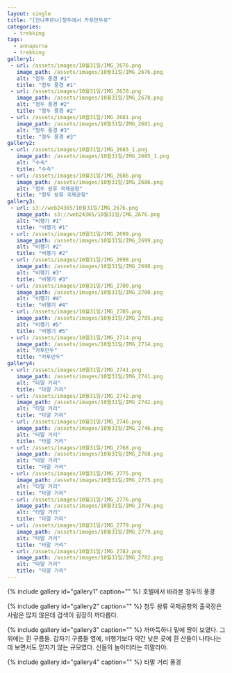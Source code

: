 ```yaml
---
layout: single
title: "[안나푸르나]청두에서 카투만두로"
categories:
  - trekking
tags:
  - annapurna
  - trekking
gallery1:
 - url: /assets/images/10월31일/IMG_2676.png
   image_path: /assets/images/10월31일/IMG_2676.png
   alt: "청두 풍경 #1"
   title: "청두 풍경 #1"
 - url: /assets/images/10월31일/IMG_2678.png
   image_path: /assets/images/10월31일/IMG_2678.png
   alt: "청두 풍경 #2"
   title: "청두 풍경 #2"
 - url: /assets/images/10월31일/IMG_2681.png
   image_path: /assets/images/10월31일/IMG_2681.png
   alt: "청두 풍경 #3"
   title: "청두 풍경 #3"
gallery2:
 - url: /assets/images/10월31일/IMG_2685_1.png
   image_path: /assets/images/10월31일/IMG_2685_1.png
   alt: "수속"
   title: "수속"
 - url: /assets/images/10월31일/IMG_2686.png
   image_path: /assets/images/10월31일/IMG_2686.png
   alt: "청두 솽류 국제공항"
   title: "청두 솽류 국제공항"
gallery3:
 - url: s3://web24365/10월31일/IMG_2676.png
   image_path: s3://web24365/10월31일/IMG_2676.png
   alt: "비행기 #1"
   title: "비행기 #1"
 - url: /assets/images/10월31일/IMG_2699.png
   image_path: /assets/images/10월31일/IMG_2699.png
   alt: "비행기 #2"
   title: "비행기 #2"
 - url: /assets/images/10월31일/IMG_2698.png
   image_path: /assets/images/10월31일/IMG_2698.png
   alt: "비행기 #3"
   title: "비행기 #3"
 - url: /assets/images/10월31일/IMG_2700.png
   image_path: /assets/images/10월31일/IMG_2700.png
   alt: "비행기 #4"
   title: "비행기 #4"
 - url: /assets/images/10월31일/IMG_2705.png
   image_path: /assets/images/10월31일/IMG_2705.png
   alt: "비행기 #5"
   title: "비행기 #5"
 - url: /assets/images/10월31일/IMG_2714.png
   image_path: /assets/images/10월31일/IMG_2714.png
   alt: "카투만두"
   title: "카투만두"
gallery4:
 - url: /assets/images/10월31일/IMG_2741.png
   image_path: /assets/images/10월31일/IMG_2741.png
   alt: "타말 거리"
   title: "타말 거리"
 - url: /assets/images/10월31일/IMG_2742.png
   image_path: /assets/images/10월31일/IMG_2742.png
   alt: "타말 거리"
   title: "타말 거리"
 - url: /assets/images/10월31일/IMG_2746.png
   image_path: /assets/images/10월31일/IMG_2746.png
   alt: "타말 거리"
   title: "타말 거리"
 - url: /assets/images/10월31일/IMG_2768.png
   image_path: /assets/images/10월31일/IMG_2768.png
   alt: "타말 거리"
   title: "타말 거리"
 - url: /assets/images/10월31일/IMG_2775.png
   image_path: /assets/images/10월31일/IMG_2775.png
   alt: "타말 거리"
   title: "타말 거리"
 - url: /assets/images/10월31일/IMG_2776.png
   image_path: /assets/images/10월31일/IMG_2776.png
   alt: "타말 거리"
   title: "타말 거리"
 - url: /assets/images/10월31일/IMG_2779.png
   image_path: /assets/images/10월31일/IMG_2779.png
   alt: "타말 거리"
   title: "타말 거리"
 - url: /assets/images/10월31일/IMG_2782.png
   image_path: /assets/images/10월31일/IMG_2782.png
   alt: "타말 거리"
   title: "타말 거리"
---
```


{% include gallery id="gallery1" caption="" %}
호텔에서 바라본 청두의 풍경

{% include gallery id="gallery2" caption="" %}
청두 솽류 국제공항의 출국장은 사람은 많지 않은데 검색이 굉장히 까다롭다.

{% include gallery id="gallery3" caption="" %}
까마득하니 밑에 땅이 보였다. 그 위에는 흰 구름들. 갑자기 구름들 옆에, 비행기보다 약간 낮은 곳에 흰 산들이 나타나는데 보면서도 믿지기 않는 규모였다. 신들의 놀이터라는 히말라야. 


{% include gallery id="gallery4" caption="" %}
타말 거리 풍경